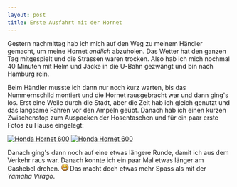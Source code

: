 ```yaml
---
layout: post
title: Erste Ausfahrt mit der Hornet
---
```

Gestern nachmittag hab ich mich auf den Weg zu meinem Händler gemacht,
um meine Hornet *endlich* abzuholen. Das Wetter hat den ganzen Tag
mitgespielt und die Strassen waren trocken. Also hab ich mich nochmal 40
Minuten mit Helm und Jacke in die U-Bahn gezwängt und bin nach Hamburg
rein.

Beim Händler musste ich dann nur noch kurz warten, bis das Nummernschild
montiert und die Hornet rausgebracht war und dann ging's los. Erst eine
Weile durch die Stadt, aber die Zeit hab ich gleich genutzt und das
langsame Fahren vor den Ampeln geübt. Danach hab ich einen kurzen
Zwischenstop zum Auspacken der Hosentaschen und für ein paar erste
Fotos zu Hause eingelegt:

<a href="http://www.flickr.com/photos/cringe/6237685885/" title="Honda Hornet 600 by cringe, on Flickr"><img src="http://farm7.static.flickr.com/6102/6237685885_47ff68d249_m.jpg" width="240" height="180" alt="Honda Hornet 600"></a>
<a href="http://www.flickr.com/photos/cringe/6238208876/" title="Honda Hornet 600 by cringe, on Flickr"><img src="http://farm7.static.flickr.com/6211/6238208876_5ff44ddfa8_m.jpg" width="180" height="240" alt="Honda Hornet 600"></a>

Danach ging's dann noch auf eine etwas längere Runde, damit ich aus dem
Verkehr raus war. Danach konnte ich ein paar Mal etwas länger am
Gashebel drehen. ![:-D](/img/emotes/face-grin.png) Das macht doch etwas
mehr Spass als mit der *Yamaha Virago*.